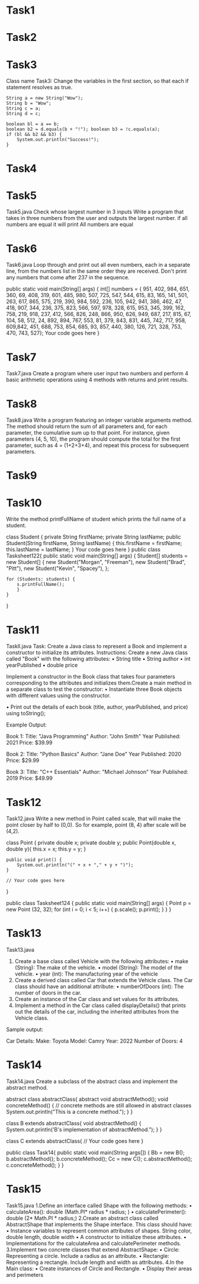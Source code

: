 # Task1
# Task2
# Task3
Class name Task3:
Change the variables in the first section, so that each if statement resolves as true.

    String a = new String("Wow");
    String b = "Wow";
    String c = a;
    String d = c;

    boolean bl = a == b;
    boolean b2 = d.equals(b + "!"); boolean b3 = !c.equals(a);
    if (bl && b2 && b3) {
        System.out.println("Success!");
    }

# Task4
# Task5

Task5.java
Check whose largest number in 3 inputs
Write a program that takes in three numbers from the user and outputs the largest number. if all numbers are equal it will print All numbers are equal

# Task6

Task6.java
Loop through and print out all even numbers, each in a separate line, from the numbers list in the same order they are received. Don't print any numbers that come after 237 in the sequence. 

public static void main(String[] args) {
    int[] numbers = {
        951, 402, 984, 651, 360, 69, 408, 319, 601, 485, 980, 507, 725, 547, 544, 615, 83, 165, 141, 501, 263, 617, 865, 575, 219, 390, 984, 592, 236, 105, 942, 941, 386, 462, 47, 418, 907, 344, 236, 375, 823, 566, 597, 978, 328, 615, 953, 345, 399, 162, 758, 219, 918, 237, 412, 566, 826, 248, 866, 950, 626, 949, 687, 217,
        815, 67, 104, 58, 512, 24, 892, 894, 767, 553, 81, 379, 843, 831, 445, 742, 717,
        958, 609,842, 451, 688, 753, 854, 685, 93, 857, 440, 380, 126, 721, 328, 753, 470, 743, 527};
    Your code goes here
    }


# Task7

Task7.java
Create a program where user input two numbers and perform 4 basic arithmetic operations using 4 methods with returns and print results.

# Task8

Task8.java
Write a program featuring an integer variable arguments method. The method should return the sum of all parameters and, for each parameter, the cumulative sum up to that point. For instance, given parameters (4, 5, 10), the program should compute the total for the first parameter, such as 4 = (1+2+3+4), and repeat this process for subsequent parameters.

# Task9

# Task10

Write the method printFullName of student which prints the full name of a student.

class Student {
    private String firstName;
    private String lastName;
    public Student(String firstName, String lastName) {
        this.firstName = firstName;
        this.lastName = lastName;
    }
    Your code goes here
}
public class Tasksheet122{
    public static void main(String[] args) { 
        Student[] students = new Student[] {
            new Student("Morgan", "Freeman"), 
            new Student("Brad", "Pitt"),
            new Student("Kevin", "Spacey"),
    };
    
    for (Students: students) {
        s.printFullName();
        }
    }
}

# Task11

Taskll.java
Task: Create a Java class to represent a Book and implement a constructor to initialize its attributes. Instructions:
Create a new Java class called "Book" with the following attributes:
• String title
• String author 
• int yearPublished
• double price

Implement a constructor in the Book class that takes four parameters corresponding to the attributes and initializes them.Create a main method in a separate class to test the constructor: • Instantiate three Book objects with different values using the constructor.

• Print out the details of each book (title, author, yearPublished, and price) using toString();

Example Output:

Book 1:
Title: "Java Programming"
Author: "John Smith"
Year Published: 2021
Price: $39.99

Book 2:
Title: "Python Basics" Author: "Jane Doe"
Year Published: 2020
Price: $29.99

Book 3:
Title: "C++ Essentials"
Author: "Michael Johnson"
Year Published: 2019
Price: $49.99

# Task12

Task12.java
Write a new method in Point called scale, that will make the point closer by half to (0,0). So for example, point (8, 4) after scale will be (4,2).

class Point {
    private double x;
    private double y;
    public Point(double x, double y){
        this.x = x;
        this.y = y;
    }

    public void print() {
        System.out.println("(" + x + "," + y + ")");
    }

    // Your code goes here
}

public class Tasksheet124 {
    public static void main(String[] args) {
        Point p = new Point (32, 32);
        for (int i = 0; i < 5; i++) {
            p.scale();
            p.print();
        }
    }
}

# Task13

Task13.java
1. Create a base class called Vehicle with the following attributes:
    • make (String): The make of the vehicle.
    • model (String): The model of the vehicle.
    • year (int): The manufacturing year of the vehicle
2. Create a derived class called Car that extends the Vehicle class. The Car class should have an additional attribute:
    • numberOfDoors (int): The number of doors in the car.
3. Create an instance of the Car class and set values for its attributes.
4. Implement a method in the Car class called displayDetails() that prints out the details of the car, including the inherited attributes from the Vehicle class.

Sample output:

Car Details:
Make: Toyota
Model: Camry
Year: 2022
Number of Doors: 4


# Task14
Task14.java
Create a subclass of the abstract class and implement the abstract method.

abstract class abstractClass{
	abstract void abstractMethod();
	void concreteMethod() { // concrete methods are still allowed in abstract classes 
		System.out.println("This is a concrete method.");
	}
}

class B extends abstractClass{
	void abstractMethod() {
		System.out.println('B's implementation of abstractMethod.");
	}
}

class C extends abstractClass{
// Your code goes here
}

public class Task14{
	public static void main(String args[]) { 
		Bb = new B(); 
		b.abstractMethod(); 
		b.concreteMethod(); 
		Cc = new C();
		c.abstractMethod();
		c.concreteMethod();
	}
}

# Task15

Task15.java
1.Define an interface called Shape with the following methods:
• calculateArea(): double (Math.PI* radius * radius; )
• calculatePerimeter(): double (2* Math.PI * radius;)
2.Create an abstract class called AbstractShape that implements the Shape interface. This class should have:
• Instance variables to represent common attributes of shapes.
String color, double length, double width
• A constructor to initialize these attributes.
• Implementations for the calculateArea and calculatePerimeter methods.
3.Implement two concrete classes that extend AbstractShape:
• Circle: Representing a circle. Include a radius as an attribute.
• Rectangle: Representing a rectangle. Include length and width as attributes.
4.In the Main class:
• Create instances of Circle and Rectangle.
• Display their areas and perimeters